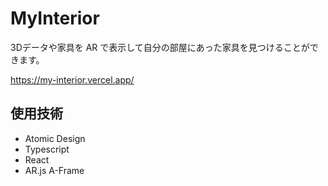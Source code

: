 # MyInterior

3Dデータや家具を AR で表示して自分の部屋にあった家具を見つけることができます。

https://my-interior.vercel.app/

## 使用技術
- Atomic Design
- Typescript
- React
- AR.js A-Frame

